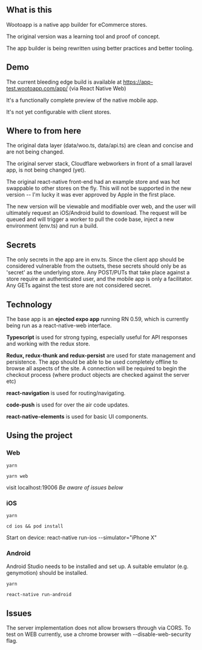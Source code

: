 ## What is this

Wootoapp is a native app builder for eCommerce stores.

The original version was a learning tool and proof of concept.

The app builder is being rewritten using better practices and better tooling.

## Demo

The current bleeding edge build is available at https://app-test.wootoapp.com/app/ (via React Native Web)

It's a functionally complete preview of the native mobile app.

It's not yet configurable with client stores.

## Where to from here

The original data layer (data/woo.ts, data/api.ts) are clean and concise and are not being changed.

The original server stack, Cloudflare webworkers in front of a small laravel app, is not being changed (yet).

The original react-native front-end had an example store and was hot swappable to other stores on the fly. This will not be supported in the new version -- I'm lucky it was ever approved by Apple in the first place.

The new version will be viewable and modifiable over web, and the user will ultimately request an iOS/Android build to download. The request will be queued and will trigger a worker to pull the code base, inject a new environment (env.ts) and run a build.

## Secrets

The only secrets in the app are in env.ts.
Since the client app should be considered vulnerable from the outsets, these secrets should only be as 'secret' as the underlying store.
Any POST/PUTs that take place against a store require an authenticated user, and the mobile app is only a facilitator. Any GETs against the test store are not considered secret.

## Technology

The base app is an **ejected expo app** running RN 0.59, which is currently being run as a react-native-web interface.

**Typescript** is used for strong typing, especially useful for API responses and working with the redux store.

**Redux, redux-thunk and redux-persist** are used for state management and persistence. The app should be able to be used completely offline to browse all aspects of the site.
A connection will be required to begin the checkout process (where product objects are checked against the server etc)

**react-navigation** is used for routing/navigating.

**code-push** is used for over the air code updates.

**react-native-elements** is used for basic UI components.

## Using the project

### Web

`yarn`

`yarn web`

visit localhost:19006 _Be aware of issues below_

### iOS

`yarn`

`cd ios && pod install`

Start on device:
react-native run-ios --simulator="iPhone X"

### Android

Android Studio needs to be installed and set up.
A suitable emulator (e.g. genymotion) should be installed.

`yarn`

`react-native run-android`

## Issues

The server implementation does not allow browsers through via CORS. To test on WEB currently, use a chrome browser with --disable-web-security flag.
